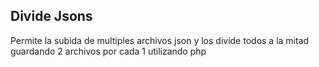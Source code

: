 ## Divide Jsons
Permite la subida de multiples archivos json y los divide todos a la mitad guardando 2 archivos por cada 1 utilizando php
